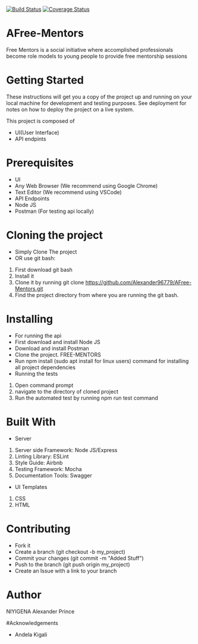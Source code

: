 [![Build Status](https://travis-ci.org/Alexander96779/AFree-Mentors.svg?branch=develop)](https://travis-ci.org/Alexander96779/AFree-Mentors)
[![Coverage Status](https://coveralls.io/repos/github/Alexander96779/AFree-Mentors/badge.svg?branch=ft-travisAndCoveralls-168165661)](https://coveralls.io/github/Alexander96779/AFree-Mentors?branch=ft-travisAndCoveralls-168165661)
# AFree-Mentors
Free Mentors is a social initiative where accomplished professionals become role models to young people to provide free mentorship sessions
# Getting Started
These instructions will get you a copy of the project up and running on your local machine for development and testing purposes. See deployment for notes on how to deploy the project on a live system.

This project is composed of 
- UI(User Interface)
- API endpints

# Prerequisites
- UI
- Any Web Browser (We recommend using Google Chrome)
- Text Editor (We recommend using VSCode)
- API Endpoints
- Node JS
- Postman (For testing api locally)

# Cloning the project
- Simply Clone The project
- OR use git bash:
1. First download git bash
2. Install it
3. Clone it by running git clone https://github.com/Alexander96779/AFree-Mentors.git
4. Find the project directory from where you are running the git bash.
# Installing
- For running the api
- First download and install Node JS
- Download and install Postman
- Clone the project. FREE-MENTORS
- Run npm install (sudo apt install for linux users) command for installing all project dependencies
- Running the tests
1. Open command prompt
2. navigate to the directory of cloned project
3. Run the automated test by running npm run test command
# Built With
- Server
1. Server side Framework: Node JS/Express
2. Linting Library: ESLint
3. Style Guide: Airbnb
4. Testing Framework: Mocha
5. Documentation Tools: Swagger
- UI Templates
1. CSS
2. HTML
# Contributing
- Fork it
- Create a branch (git checkout -b my_project)
- Commit your changes (git commit -m "Added Stuff")
- Push to the branch (git push origin my_project)
- Create an Issue with a link to your branch

# Author
NIYIGENA Alexander Prince

#Acknowledgements
 - Andela Kigali
